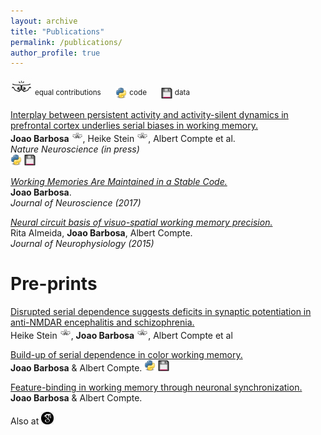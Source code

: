 ```yaml
---
layout: archive
title: "Publications"
permalink: /publications/
author_profile: true
---
```

<img src="../images/bro.png" width="35" /> <sup> equal contributions</sup>
&nbsp;&nbsp;&nbsp;&nbsp;
<img src="../images/py.svg" width="18" /> <sup> code </sup>
&nbsp;&nbsp;&nbsp;&nbsp;
<img src="../images/data.png" width="18" height="18" />  <sup>data</sup>

[Interplay between persistent activity and activity-silent dynamics in prefrontal cortex underlies serial biases in working memory.](https://www.biorxiv.org/content/10.1101/763938v1)  
 **Joao Barbosa** <img src="../images/bro.png" width="18" />, Heike Stein <img src="../images/bro.png" width="18" />, Albert Compte et al.  
*Nature Neuroscience (in press)*   
[<img src="../images/py.svg" width="18" />](https://github.com/comptelab/interplayPFC) [<img src="../images/data.png" width="18" height="18" />](https://github.com/comptelab/interplayPFC)

[*Working Memories Are Maintained in a Stable Code.*](../files/Barbosa2017.pdf)  
**Joao Barbosa**.  
*Journal of Neuroscience (2017)*

[*Neural circuit basis of visuo-spatial working memory precision.*](../files/almeida.pdf)  
Rita Almeida, **Joao Barbosa**, Albert Compte.  
*Journal of Neurophysiology (2015)*  

Pre-prints
=====

[Disrupted serial dependence suggests deficits in synaptic potentiation in anti-NMDAR encephalitis and schizophrenia.](https://www.biorxiv.org/content/10.1101/830471v1)  
Heike Stein <img src="../images/bro.png" width="18" />, **Joao Barbosa** <img src="../images/bro.png" width="18" />, Albert Compte et al

[Build-up of serial dependence in color working memory.](https://www.biorxiv.org/content/10.1101/503185v3)  
**Joao Barbosa** & Albert Compte.
[<img src="../images/py.svg" width="18" />](https://github.com/comptelab/serial_color) [<img src="../images/data.png" width="18" height="18" />](https://github.com/comptelab/serial_color/)

[Feature-binding in working memory through neuronal synchronization.](https://bit.ly/32FicoJ)  
**Joao Barbosa** & Albert Compte. 



Also at [<img src="../images/scholar.png" width="20" />](https://scholar.google.es/citations?user=Q3-3_awAAAAJ&hl=en)
